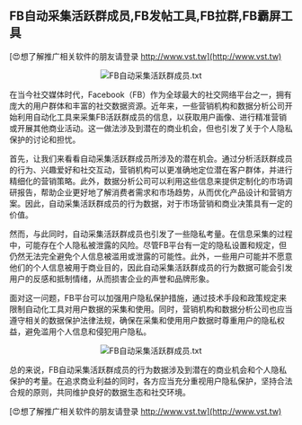 ## **FB自动采集活跃群成员,FB发帖工具,FB拉群,FB霸屏工具**

[😍想了解推广相关软件的朋友请登录 http://www.vst.tw](http://www.vst.tw)

 <center><img src="https://vst.tw/MP4/tuiguang/png/4.png" alt="FB自动采集活跃群成员.txt"></center>

在当今社交媒体时代，Facebook（FB）作为全球最大的社交网络平台之一，拥有庞大的用户群体和丰富的社交数据资源。近年来，一些营销机构和数据分析公司开始利用自动化工具来采集FB活跃群成员的信息，以获取用户画像、进行精准营销或开展其他商业活动。这一做法涉及到潜在的商业机会，但也引发了关于个人隐私保护的讨论和担忧。

首先，让我们来看看自动采集活跃群成员所涉及的潜在机会。通过分析活跃群成员的行为、兴趣爱好和社交互动，营销机构可以更准确地定位潜在客户群体，并进行精细化的营销策略。此外，数据分析公司可以利用这些信息来提供定制化的市场调研报告，帮助企业更好地了解消费者需求和市场趋势，从而优化产品设计和营销方案。因此，自动采集活跃群成员的行为数据，对于市场营销和商业决策具有一定的价值。

然而，与此同时，自动采集活跃群成员也引发了一些隐私考量。在信息采集的过程中，可能存在个人隐私被泄露的风险。尽管FB平台有一定的隐私设置和规定，但仍然无法完全避免个人信息被滥用或泄露的可能性。此外，一些用户可能并不愿意他们的个人信息被用于商业目的，因此自动采集活跃群成员的行为数据可能会引发用户的反感和抵制情绪，从而损害企业的声誉和品牌形象。

面对这一问题，FB平台可以加强用户隐私保护措施，通过技术手段和政策规定来限制自动化工具对用户数据的采集和使用。同时，营销机构和数据分析公司也应当遵守相关的数据保护法律法规，确保在采集和使用用户数据时尊重用户的隐私权益，避免滥用个人信息和侵犯用户隐私。

 <center><img src="https://vst.tw/MP4/tuiguang/png/4.png" alt="FB自动采集活跃群成员.txt"></center>

总的来说，FB自动采集活跃群成员的行为数据涉及到潜在的商业机会和个人隐私保护的考量。在追求商业利益的同时，各方应当充分重视用户隐私保护，坚持合法合规的原则，共同维护良好的数据生态和社交环境。

[😍想了解推广相关软件的朋友请登录 http://www.vst.tw](http://www.vst.tw)



